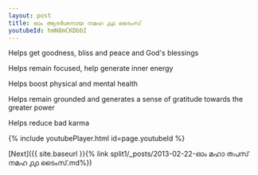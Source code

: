 ```yaml
---
layout: post
title: ഓം ആദർശനായ നമഹ ൧൧ ടൈംസ്
youtubeId: hmN8mCKDbbI
---
```

 
 
Helps get goodness, bliss and peace and God's blessings
 
Helps remain focused, help generate inner energy 
 
Helps boost physical and mental health 
 
Helps remain grounded and generates a sense of gratitude towards the greater power 
 
Helps reduce bad karma
 
 
 
 


{% include youtubePlayer.html id=page.youtubeId %}
 
[Next]({{ site.baseurl }}{% link  split1/_posts/2013-02-22-ഓം മഹാ തപസ് നമഹ ൧൧ ടൈംസ്.md%})
 
